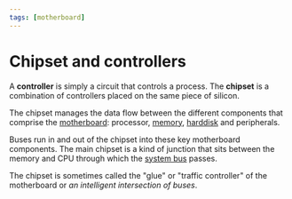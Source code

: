 ```yaml
---
tags: [motherboard]
---
```


# Chipset and controllers

A **controller** is simply a circuit that controls a process. The **chipset** is
a combination of controllers placed on the same piece of silicon.

The chipset manages the data flow between the different components that comprise
the [motherboard](Motherboard.md): processor,
[memory](Memory.md),
[harddisk](What_are_disks.md) and peripherals.

Buses run in and out of the chipset into these key motherboard components. The
main chipset is a kind of junction that sits between the memory and CPU through
which the [system bus](Bus.md) passes.

The chipset is sometimes called the "glue" or "traffic controller" of the
motherboard or _an intelligent intersection of buses_.
